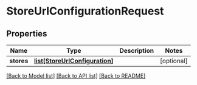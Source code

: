 # StoreUrlConfigurationRequest

## Properties
Name | Type | Description | Notes
------------ | ------------- | ------------- | -------------
**stores** | [**list[StoreUrlConfiguration]**](StoreUrlConfiguration.md) |  | [optional] 

[[Back to Model list]](../README.md#documentation-for-models) [[Back to API list]](../README.md#documentation-for-api-endpoints) [[Back to README]](../README.md)


